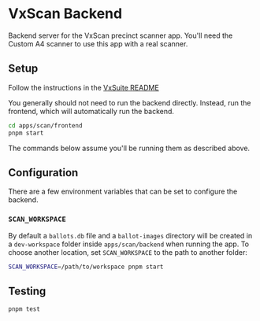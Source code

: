# VxScan Backend

Backend server for the VxScan precinct scanner app. You'll need the Custom A4
scanner to use this app with a real scanner.

## Setup

Follow the instructions in the [VxSuite README](../../../README.md)

You generally should not need to run the backend directly. Instead, run the
frontend, which will automatically run the backend.

```sh
cd apps/scan/frontend
pnpm start
```

The commands below assume you'll be running them as described above.

## Configuration

There are a few environment variables that can be set to configure the backend.

### `SCAN_WORKSPACE`

By default a `ballots.db` file and a `ballot-images` directory will be created
in a `dev-workspace` folder inside `apps/scan/backend` when running the app. To
choose another location, set `SCAN_WORKSPACE` to the path to another folder:

```sh
SCAN_WORKSPACE=/path/to/workspace pnpm start
```

## Testing

```sh
pnpm test
```
